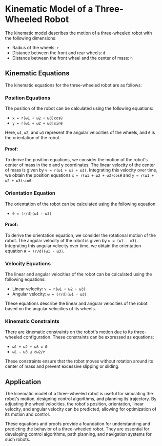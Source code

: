 # Kinematic Model of a Three-Wheeled Robot

The kinematic model describes the motion of a three-wheeled robot with the following dimensions:

- Radius of the wheels: `r`
- Distance between the front and rear wheels: `d`
- Distance between the front wheel and the center of mass: `h`

## Kinematic Equations

The kinematic equations for the three-wheeled robot are as follows:

### Position Equations

The position of the robot can be calculated using the following equations:

- `x = r(ω1 + ω2 + ω3)cosθ`
- `y = r(ω1 + ω2 + ω3)sinθ`

Here, `ω1`, `ω2`, and `ω3` represent the angular velocities of the wheels, and `θ` is the orientation of the robot.

#### Proof:

To derive the position equations, we consider the motion of the robot's center of mass in the x and y coordinates. The linear velocity of the center of mass is given by `v = r(ω1 + ω2 + ω3)`. Integrating this velocity over time, we obtain the position equations `x = r(ω1 + ω2 + ω3)cosθ` and `y = r(ω1 + ω2 + ω3)sinθ`.

### Orientation Equation

The orientation of the robot can be calculated using the following equation:

- `θ = (r/d)(ω1 - ω3)`

#### Proof:

To derive the orientation equation, we consider the rotational motion of the robot. The angular velocity of the robot is given by `ω = (ω1 - ω3)`. Integrating this angular velocity over time, we obtain the orientation equation `θ = (r/d)(ω1 - ω3)`.

### Velocity Equations

The linear and angular velocities of the robot can be calculated using the following equations:

- Linear velocity: `v = r(ω1 + ω2 + ω3)`
- Angular velocity: `ω = (r/d)(ω1 - ω3)`

These equations describe the linear and angular velocities of the robot based on the angular velocities of its wheels.

### Kinematic Constraints

There are kinematic constraints on the robot's motion due to its three-wheeled configuration. These constraints can be expressed as equations:

- `ω1 + ω2 + ω3 = 0`
- `ω1 - ω3 ≤ dω2/r`

These constraints ensure that the robot moves without rotation around its center of mass and prevent excessive slipping or sliding.

## Application

The kinematic model of a three-wheeled robot is useful for simulating the robot's motion, designing control algorithms, and planning its trajectory. By adjusting the wheel velocities, the robot's position, orientation, linear velocity, and angular velocity can be predicted, allowing for optimization of its motion and control.

These equations and proofs provide a foundation for understanding and predicting the behavior of a three-wheeled robot. They are essential for developing control algorithms, path planning, and navigation systems for such robots.
